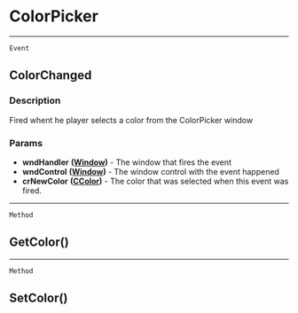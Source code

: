 ColorPicker
===========

------------------------------------------------------------------------

`Event`

ColorChanged
------------

### Description

Fired whent he player selects a color from the ColorPicker window

### Params

-   **wndHandler** **([Window](../WindowControls/Window.md))** - The
    window that fires the event
-   **wndControl** **([Window](../WindowControls/Window.md))** - The
    window control with the event happened
-   **crNewColor** **([CColor](../Classes/CColor.md))** - The color
    that was selected when this event was fired.

------------------------------------------------------------------------

`Method`

GetColor()
----------

------------------------------------------------------------------------

`Method`

SetColor()
----------
